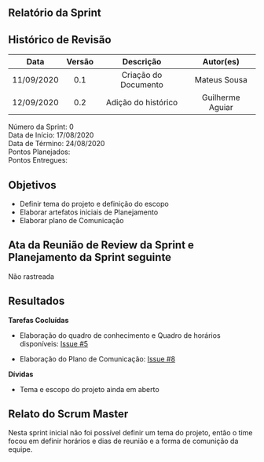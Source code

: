 ## Relatório da Sprint

## Histórico de Revisão

|   Data   |  Versão  |        Descrição       |          Autor(es)          |
|:--------:|:--------:|:----------------------:|:---------------------------:|
|11/09/2020|   0.1    | Criação do Documento        |   Mateus Sousa   |
|12/09/2020|   0.2   | Adição do histórico    |   Guilherme Aguiar |

Número da Sprint: 0 <br>
Data de Início:  17/08/2020 <br>
Data de Término: 24/08/2020 <br>
Pontos Planejados:  <br>
Pontos Entregues:  <br>

## Objetivos

- Definir tema do projeto e definição do escopo
- Elaborar artefatos iniciais de Planejamento
- Elaborar plano de Comunicação

## Ata da Reunião de Review da Sprint e Planejamento da Sprint seguinte

Não rastreada

## Resultados

**Tarefas Cocluídas** 

- Elaboração do quadro de conhecimento e Quadro de horários disponíveis: [Issue #5](https://github.com/fga-eps-mds/2020.1-Grupo6/issues/5)

- Elaboração do Plano de Comunicação: [Issue #8](https://github.com/fga-eps-mds/2020.1-Grupo6/issues/8)

**Dívidas**

- Tema e escopo do projeto ainda em aberto

## Relato do Scrum Master

Nesta sprint inicial não foi possível definir um tema do projeto, então o time focou em definir horários e dias de reunião e a forma de comunição da equipe.